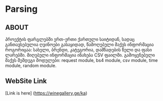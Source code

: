 # Parsing

## ABOUT
პროექტის ფარგლებში ერთ-ერთი ქართული საიტიდან, სადაც განთავსებულია ღვინოები გასაყიდად, წამოღებული მაქვს ინფორმაცია როგორიცაა: 
სახელი, ბრენდი, კატეგორია, დამზადების წელი და ფასი ლარებში. მიღებული ინფორმაცია ინახება CSV ფაილში.
გამოყენებული მაქვს შემდეგი მოდულები: request module, bs4 module, csv module, time module, random module.

## WebSite Link
[Link is here] (https://winegallery.ge/ka)
